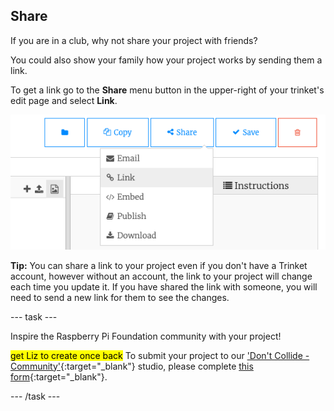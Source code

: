 ## Share

If you are in a club, why not share your project with friends?

You could also show your family how your project works by sending them a link. 

To get a link go to the **Share** menu button in the upper-right of your trinket's edit page and select **Link**.

![The `Share` menu button extended with `Link` highlighted.](images/share-button.png)

**Tip:** You can share a link to your project even if you don't have a Trinket account, however without an account, the link to your project will change each time you update it. If you have shared the link with someone, you will need to send a new link for them to see the changes. 

--- task ---

Inspire the Raspberry Pi Foundation community with your project!

<mark> get Liz to create once back</mark>
To submit your project to our ['Don't Collide - Community'](https://wke.lt/w/s/8sVH4f){:target="_blank"} studio, please complete [this form](https://form.raspberrypi.org/f/community-project-submissions){:target="_blank"}.

--- /task ---
